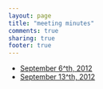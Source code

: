 ```yaml
---
layout: page
title: "meeting minutes"
comments: true
sharing: true
footer: true
---
```


- [September 6^th, 2012](https://docs.google.com/document/pub?id=1naMwzxUZMzmnp127BeMgYjZk2KYwOZ9hNFl2INH7e64)
- [September 13^th, 2012](https://docs.google.com/document/pub?id=1StV3IK3vbrni2sH82LZn_kE2EOV6jNUEELavm0ZoY_Y)
